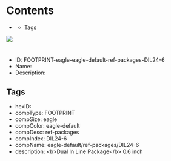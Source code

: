 



Contents
========

* [](#)
	* [Tags](#tags)
  
![][im]
# 

- ID: FOOTPRINT-eagle-eagle-default-ref-packages-DIL24-6
- Name: 
- Description: 

## Tags

- hexID: 
- oompType: FOOTPRINT
- oompSize: eagle
- oompColor: eagle-default
- oompDesc: ref-packages
- oompIndex: DIL24-6
- oompName: eagle-default/ref-packages/DIL24-6
- description: &lt;b&gt;Dual In Line Package&lt;/b&gt; 0.6 inch



[im]: image.png
